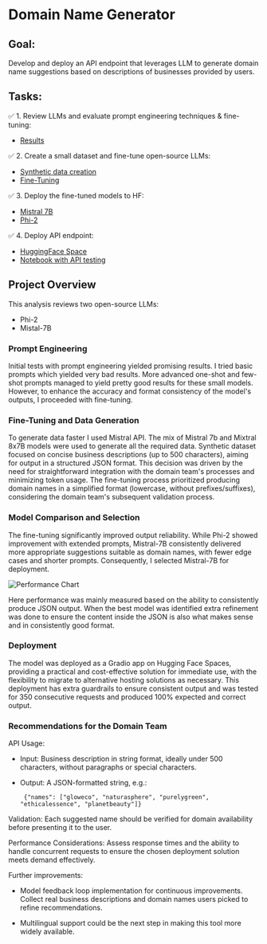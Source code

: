 # Domain Name Generator

## Goal:
Develop and deploy an API endpoint that leverages LLM to generate domain name suggestions based on descriptions of businesses provided by users.

## Tasks:

✅ 1. Review LLMs and evaluate prompt engineering techniques & fine-tuning:
  - [Results](https://github.com/LaurynasRekasius/Domain_Name_Generator/blob/main/notebooks/LLMs_Overview.ipynb)

✅ 2. Create a small dataset and fine-tune open-source LLMs:
  - [Synthetic data creation](https://github.com/LaurynasRekasius/Domain_Name_Generator/blob/main/notebooks/Synthetic_Data_Generation_Mistral.ipynb)
  - [Fine-Tuning](https://github.com/LaurynasRekasius/Domain_Name_Generator/blob/main/notebooks/LLM_Fine_Tuning.ipynb)

✅ 3. Deploy the fine-tuned models to HF:
  - [Mistral 7B](https://huggingface.co/Soaky/Mistral_dn_V3)
  - [Phi-2](https://huggingface.co/Soaky/phi_2_dn_v3)

✅ 4. Deploy API endpoint:
  - [HuggingFace Space](https://huggingface.co/spaces/Soaky/DN)
  - [Notebook with API testing](https://github.com/LaurynasRekasius/Domain_Name_Generator/blob/main/notebooks/API_Endpoint.ipynb)



## Project Overview
This analysis reviews two open-source LLMs:
  - Phi-2
  - Mistal-7B

### Prompt Engineering
Initial tests with prompt engineering yielded promising results. I tried basic prompts which yielded very bad results. More advanced one-shot and few-shot prompts managed to yield pretty good results for these small models. However, to enhance the accuracy and format consistency of the model's outputs, I proceeded with fine-tuning.

### Fine-Tuning and Data Generation
To generate data faster I used Mistral API. The mix of Mistral 7b and Mixtral 8x7B models were used to generate all the required data. Synthetic dataset focused on concise business descriptions (up to 500 characters), aiming for output in a structured JSON format. This decision was driven by the need for straightforward integration with the domain team's processes and minimizing token usage. The fine-tuning process prioritized producing domain names in a simplified format (lowercase, without prefixes/suffixes), considering the domain team's subsequent validation process.

### Model Comparison and Selection
The fine-tuning significantly improved output reliability. While Phi-2 showed improvement with extended prompts, Mistral-7B consistently delivered more appropriate suggestions suitable as domain names, with fewer edge cases and shorter prompts. Consequently, I selected Mistral-7B for deployment.

![Performance Chart](https://github.com/LaurynasRekasius/Domain_Name_Generator/assets/13908912/9c30f211-0558-4205-a68d-92f5c802233a)

Here performance was mainly measured based on the ability to consistently produce JSON output. When the best model was identified extra refinement was done to ensure the content inside the JSON is also what makes sense and in consistently good format.

### Deployment
The model was deployed as a Gradio app on Hugging Face Spaces, providing a practical and cost-effective solution for immediate use, with the flexibility to migrate to alternative hosting solutions as necessary. This deployment has extra guardrails to ensure consistent output and was tested for 350 consecutive requests and produced 100% expected and correct output.

### Recommendations for the Domain Team

  API Usage:
  - Input: Business description in string format, ideally under 500 characters, without paragraphs or special characters.
  - Output: A JSON-formatted string, e.g.:
    
         {"names": ["gloweco", "naturasphere", "purelygreen", "ethicalessence", "planetbeauty"]}
    
Validation: Each suggested name should be verified for domain availability before presenting it to the user.

Performance Considerations: Assess response times and the ability to handle concurrent requests to ensure the chosen deployment solution meets demand effectively.

Further improvements:
- Model feedback loop implementation for continuous improvements. Collect real business descriptions and domain names users picked to refine recommendations.

- Multilingual support could be the next step in making this tool more widely available. 

